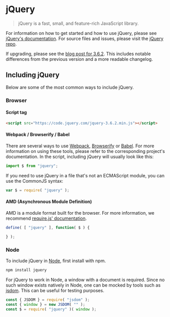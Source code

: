 # jQuery

> jQuery is a fast, small, and feature-rich JavaScript library.

For information on how to get started and how to use jQuery, please see [jQuery's documentation](https://api.jquery.com/).
For source files and issues, please visit the [jQuery repo](https://github.com/jquery/jquery).

If upgrading, please see the [blog post for 3.6.2](https://blog.jquery.com/2022/12/13/jquery-3-6-2-released/). This includes notable differences from the previous version and a more readable changelog.

## Including jQuery

Below are some of the most common ways to include jQuery.

### Browser

#### Script tag

```html
<script src="https://code.jquery.com/jquery-3.6.2.min.js"></script>
```

#### Webpack / Browserify / Babel

There are several ways to use [Webpack](https://webpack.js.org/), [Browserify](http://browserify.org/) or [Babel](https://babeljs.io/). For more information on using these tools, please refer to the corresponding project's documentation. In the script, including jQuery will usually look like this:

```js
import $ from "jquery";
```

If you need to use jQuery in a file that's not an ECMAScript module, you can use the CommonJS syntax:

```js
var $ = require( "jquery" );
```

#### AMD (Asynchronous Module Definition)

AMD is a module format built for the browser. For more information, we recommend [require.js' documentation](https://requirejs.org/docs/whyamd.html).

```js
define( [ "jquery" ], function( $ ) {

} );
```

### Node

To include jQuery in [Node](https://nodejs.org/), first install with npm.

```sh
npm install jquery
```

For jQuery to work in Node, a window with a document is required. Since no such window exists natively in Node, one can be mocked by tools such as [jsdom](https://github.com/jsdom/jsdom). This can be useful for testing purposes.

```js
const { JSDOM } = require( "jsdom" );
const { window } = new JSDOM( "" );
const $ = require( "jquery" )( window );
```

